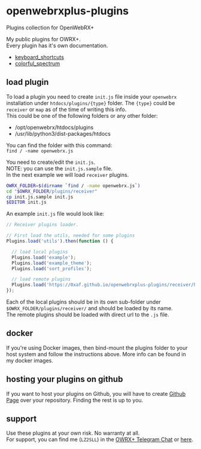 # openwebrxplus-plugins
Plugins collection for OpenWebRX+

My public plugins for OWRX+.  
Every plugin has it's own documentation.  

 - [keyboard_shortcuts](https://0xaf.github.io/openwebrxplus-plugins/receiver/keyboard_shortcuts/)
 - [colorful_spectrum](https://0xaf.github.io/openwebrxplus-plugins/receiver/colorful_spectrum/)

## load plugin
To load a plugin you need to create `init.js` file inside your `openwebrx` installation under `htdocs/plugins/{type}` folder. The `{type}` could be `receiver` or `map` as of the time of writing this info.   
This could be one of the following folders or any other folder:
 * /opt/openwebrx/htdocs/plugins
 * /usr/lib/python3/dist-packages/htdocs

You can find the folder with this command:  
`find / -name openwebrx.js`

You need to create/edit the `init.js`.  
NOTE: you can use the `init.js.sample` file.  
In the next example we will load `receiver` plugins.  
```bash
OWRX_FOLDER=$(dirname `find / -name openwebrx.js`)
cd "$OWRX_FOLDER/plugins/receiver"
cp init.js.sample init.js
$EDITOR init.js
```

An example `init.js` file would look like:
```js
// Receiver plugins loader.

// First load the utils, needed for some plugins
Plugins.load('utils').then(function () {

  // load local plugins
  Plugins.load('example');
  Plugins.load('example_theme');
  Plugins.load('sort_profiles');

  // load remote plugins
  Plugins.load('https://0xaf.github.io/openwebrxplus-plugins/receiver/keyboard_shortcuts/keyboard_shortcuts.js');
});

```

Each of the local plugins should be in its own sub-folder under `$OWRX_FOLDER/plugins/receiver/` and should be loaded by its name.  
The remote plugins should be loaded with direct url to the `.js` file.  


## docker
If you're using Docker images, then bind-mount the plugins folder to your host system and follow the instructions above. More info can be found in my docker images.


## hosting your plugins on github
If you want to host your plugins on Github, you will have to create [Github Page](https://docs.github.com/en/pages/getting-started-with-github-pages/configuring-a-publishing-source-for-your-github-pages-site) over your repository. Finding the rest is up to you.

## support
Use these plugins at your own risk. No warranty at all.  
For support, you can find me (`LZ2SLL`) in the [OWRX+ Telegram Chat](https://t.me/openwebrx_chat) or [here](https://0xAF.org/about/).
